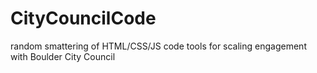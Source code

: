 # CityCouncilCode
random smattering of HTML/CSS/JS code tools for scaling engagement with Boulder City Council 
